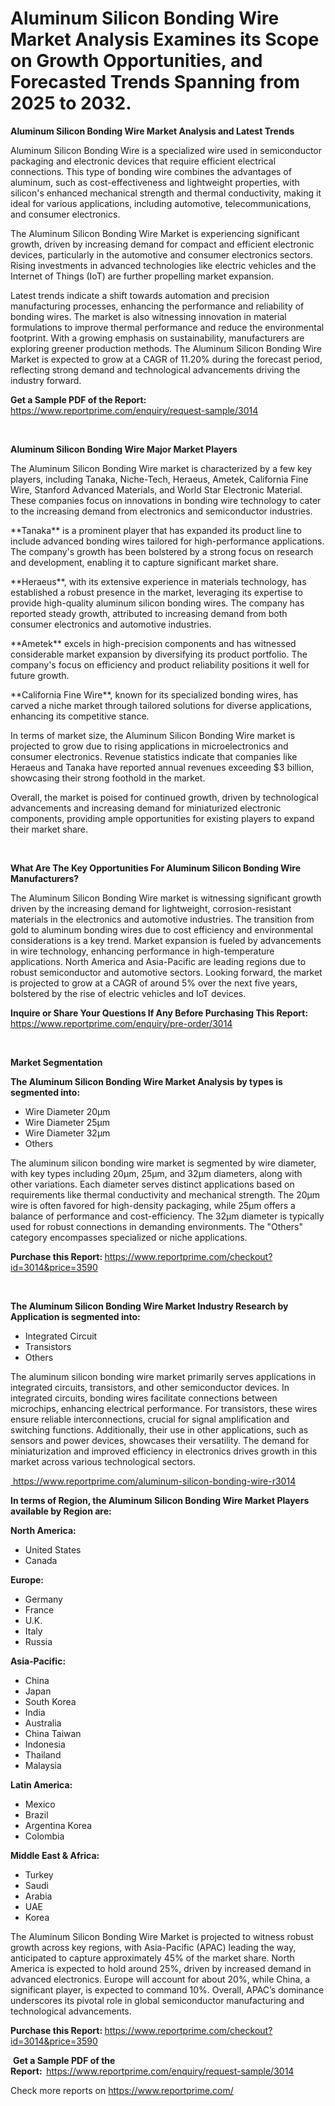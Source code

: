 <p><h1>Aluminum Silicon Bonding Wire Market Analysis Examines its Scope on Growth Opportunities, and Forecasted Trends Spanning from 2025 to 2032.</h1></p><p><strong>Aluminum Silicon Bonding Wire Market Analysis and Latest Trends</strong></p>
<p><p>Aluminum Silicon Bonding Wire is a specialized wire used in semiconductor packaging and electronic devices that require efficient electrical connections. This type of bonding wire combines the advantages of aluminum, such as cost-effectiveness and lightweight properties, with silicon's enhanced mechanical strength and thermal conductivity, making it ideal for various applications, including automotive, telecommunications, and consumer electronics.</p><p>The Aluminum Silicon Bonding Wire Market is experiencing significant growth, driven by increasing demand for compact and efficient electronic devices, particularly in the automotive and consumer electronics sectors. Rising investments in advanced technologies like electric vehicles and the Internet of Things (IoT) are further propelling market expansion. </p><p>Latest trends indicate a shift towards automation and precision manufacturing processes, enhancing the performance and reliability of bonding wires. The market is also witnessing innovation in material formulations to improve thermal performance and reduce the environmental footprint. With a growing emphasis on sustainability, manufacturers are exploring greener production methods. The Aluminum Silicon Bonding Wire Market is expected to grow at a CAGR of 11.20% during the forecast period, reflecting strong demand and technological advancements driving the industry forward.</p></p>
<p><strong>Get a Sample PDF of the Report:&nbsp;</strong> <a href="https://www.reportprime.com/enquiry/request-sample/3014?utm_campaign=2593&utm_medium=2&utm_source=Github&utm_content=ia&utm_term=18032025&utm_id=aluminum-silicon-bonding-wire">https://www.reportprime.com/enquiry/request-sample/3014</a></p>
<p>&nbsp;</p>
<p><strong>Aluminum Silicon Bonding Wire Major Market Players</strong></p>
<p><p>The Aluminum Silicon Bonding Wire market is characterized by a few key players, including Tanaka, Niche-Tech, Heraeus, Ametek, California Fine Wire, Stanford Advanced Materials, and World Star Electronic Material. These companies focus on innovations in bonding wire technology to cater to the increasing demand from electronics and semiconductor industries.</p><p>**Tanaka** is a prominent player that has expanded its product line to include advanced bonding wires tailored for high-performance applications. The company's growth has been bolstered by a strong focus on research and development, enabling it to capture significant market share. </p><p>**Heraeus**, with its extensive experience in materials technology, has established a robust presence in the market, leveraging its expertise to provide high-quality aluminum silicon bonding wires. The company has reported steady growth, attributed to increasing demand from both consumer electronics and automotive industries.</p><p>**Ametek** excels in high-precision components and has witnessed considerable market expansion by diversifying its product portfolio. The company's focus on efficiency and product reliability positions it well for future growth.</p><p>**California Fine Wire**, known for its specialized bonding wires, has carved a niche market through tailored solutions for diverse applications, enhancing its competitive stance. </p><p>In terms of market size, the Aluminum Silicon Bonding Wire market is projected to grow due to rising applications in microelectronics and consumer electronics. Revenue statistics indicate that companies like Heraeus and Tanaka have reported annual revenues exceeding $3 billion, showcasing their strong foothold in the market.</p><p>Overall, the market is poised for continued growth, driven by technological advancements and increasing demand for miniaturized electronic components, providing ample opportunities for existing players to expand their market share.</p></p>
<p>&nbsp;</p>
<p><strong>What Are The Key Opportunities For Aluminum Silicon Bonding Wire Manufacturers?</strong></p>
<p><p>The Aluminum Silicon Bonding Wire market is witnessing significant growth driven by the increasing demand for lightweight, corrosion-resistant materials in the electronics and automotive industries. The transition from gold to aluminum bonding wires due to cost efficiency and environmental considerations is a key trend. Market expansion is fueled by advancements in wire technology, enhancing performance in high-temperature applications. North America and Asia-Pacific are leading regions due to robust semiconductor and automotive sectors. Looking forward, the market is projected to grow at a CAGR of around 5% over the next five years, bolstered by the rise of electric vehicles and IoT devices.</p></p>
<p><strong>Inquire or Share Your Questions If Any Before Purchasing This Report:</strong> <a href="https://www.reportprime.com/enquiry/pre-order/3014?utm_campaign=2593&utm_medium=2&utm_source=Github&utm_content=ia&utm_term=18032025&utm_id=aluminum-silicon-bonding-wire">https://www.reportprime.com/enquiry/pre-order/3014</a></p>
<p>&nbsp;</p>
<p><strong>Market Segmentation</strong></p>
<p><strong>The Aluminum Silicon Bonding Wire Market Analysis by types is segmented into:</strong></p>
<p><ul><li>Wire Diameter 20µm</li><li>Wire Diameter 25µm</li><li>Wire Diameter 32µm</li><li>Others</li></ul></p>
<p><p>The aluminum silicon bonding wire market is segmented by wire diameter, with key types including 20µm, 25µm, and 32µm diameters, along with other variations. Each diameter serves distinct applications based on requirements like thermal conductivity and mechanical strength. The 20µm wire is often favored for high-density packaging, while 25µm offers a balance of performance and cost-efficiency. The 32µm diameter is typically used for robust connections in demanding environments. The "Others" category encompasses specialized or niche applications.</p></p>
<p><strong>Purchase this Report:&nbsp;</strong><a href="https://www.reportprime.com/checkout?id=3014&price=3590&utm_campaign=2593&utm_medium=2&utm_source=Github&utm_content=ia&utm_term=18032025&utm_id=aluminum-silicon-bonding-wire">https://www.reportprime.com/checkout?id=3014&price=3590</a></p>
<p>&nbsp;</p>
<p><strong>The Aluminum Silicon Bonding Wire Market Industry Research by Application is segmented into:</strong></p>
<p><ul><li>Integrated Circuit</li><li>Transistors</li><li>Others</li></ul></p>
<p><p>The aluminum silicon bonding wire market primarily serves applications in integrated circuits, transistors, and other semiconductor devices. In integrated circuits, bonding wires facilitate connections between microchips, enhancing electrical performance. For transistors, these wires ensure reliable interconnections, crucial for signal amplification and switching functions. Additionally, their use in other applications, such as sensors and power devices, showcases their versatility. The demand for miniaturization and improved efficiency in electronics drives growth in this market across various technological sectors.</p></p>
<p><a href="https://www.reportprime.com/aluminum-silicon-bonding-wire-r3014?utm_campaign=2593&utm_medium=2&utm_source=Github&utm_content=ia&utm_term=18032025&utm_id=aluminum-silicon-bonding-wire">&nbsp;https://www.reportprime.com/aluminum-silicon-bonding-wire-r3014</a></p>
<p><strong>In terms of Region, the Aluminum Silicon Bonding Wire Market Players available by Region are:</strong></p>
<p>
    <p> <strong> North America: </strong>
        <ul>
            <li>United States</li>
            <li>Canada</li>
        </ul>
        </p> 
    <p> <strong> Europe: </strong>
        <ul>
            <li>Germany</li>
            <li>France</li>
            <li>U.K.</li>
            <li>Italy</li>
            <li>Russia</li>
        </ul>
        </p> 
    <p> <strong> Asia-Pacific: </strong>
        <ul>
            <li>China</li>
            <li>Japan</li>
            <li>South Korea</li>
            <li>India</li>
            <li>Australia</li>
            <li>China Taiwan</li>
            <li>Indonesia</li>
            <li>Thailand</li>
            <li>Malaysia</li>
        </ul>
        </p> 
    <p> <strong> Latin America: </strong>
        <ul>
            <li>Mexico</li>
            <li>Brazil</li>
            <li>Argentina Korea</li>
            <li>Colombia</li>
        </ul>
        </p> 
    <p> <strong> Middle East & Africa: </strong>
        <ul>
            <li>Turkey</li>
            <li>Saudi</li>
            <li>Arabia</li>
            <li>UAE</li>
            <li>Korea</li>
        </ul>
    </p>
    </p>
<p><p>The Aluminum Silicon Bonding Wire Market is projected to witness robust growth across key regions, with Asia-Pacific (APAC) leading the way, anticipated to capture approximately 45% of the market share. North America is expected to hold around 25%, driven by increased demand in advanced electronics. Europe will account for about 20%, while China, a significant player, is expected to command 10%. Overall, APAC’s dominance underscores its pivotal role in global semiconductor manufacturing and technological advancements.</p></p>
<p><strong>Purchase this Report: </strong><a href="https://www.reportprime.com/checkout?id=3014&price=3590&utm_campaign=2593&utm_medium=2&utm_source=Github&utm_content=ia&utm_term=18032025&utm_id=aluminum-silicon-bonding-wire">https://www.reportprime.com/checkout?id=3014&price=3590</a></p>
<p>&nbsp;<strong>Get a Sample PDF of the Report:&nbsp;&nbsp;</strong><a href="https://www.reportprime.com/enquiry/request-sample/3014?utm_campaign=2593&utm_medium=2&utm_source=Github&utm_content=ia&utm_term=18032025&utm_id=aluminum-silicon-bonding-wire">https://www.reportprime.com/enquiry/request-sample/3014</a></p>
<p><strong></strong></p>
<p>Check more reports on <a href="https://www.reportprime.com/?utm_campaign=2593&utm_medium=2&utm_source=Github&utm_content=ia&utm_term=18032025&utm_id=aluminum-silicon-bonding-wire">https://www.reportprime.com/</a></p>